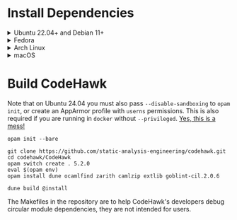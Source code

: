 # Install Dependencies

<details>
<summary>Ubuntu 22.04+ and Debian 11+</summary>

```
sudo apt update -y
sudo apt install --no-install-recommends \
                     git ca-certificates \
                     build-essential opam unzip default-jdk \
                     pkg-config m4 zlib1g-dev libgmp-dev bubblewrap -y
```
</details>

<details>
<summary>Fedora</summary>

```
sudo yum install awk diffutils git gmp-devel opam \
    perl-ExtUtils-MakeMaker perl-FindBin perl-Pod-Html zlib-devel -y
```
</details>


<details>
<summary>Arch Linux</summary>

```
sudo pacman -Syu base-devel git opam
```
</details>

<details>
<summary>macOS</summary>

```
brew install opam
```
</details>

# Build CodeHawk

Note that on Ubuntu 24.04 you must also pass `--disable-sandboxing` to `opam init`,
or create an AppArmor profile with `userns` permissions. This is also required
if you are running in `docker` without `--privileged`.
[Yes, this is a mess!](https://github.com/containers/bubblewrap/issues/505#issuecomment-2093203129)

```
opam init --bare

git clone https://github.com/static-analysis-engineering/codehawk.git
cd codehawk/CodeHawk
opam switch create . 5.2.0
eval $(opam env)
opam install dune ocamlfind zarith camlzip extlib goblint-cil.2.0.6

dune build @install
```

The Makefiles in the repository are to help CodeHawk's developers
debug circular module dependencies, they are not intended for users.

